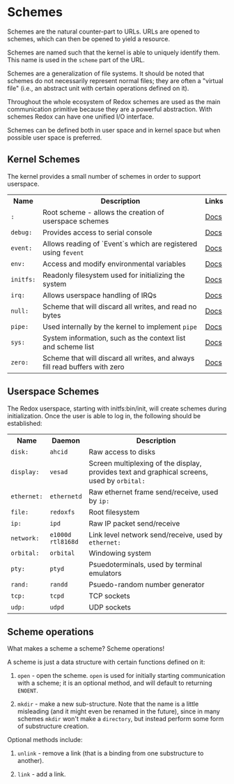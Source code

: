 Schemes
=======

Schemes are the natural counter-part to URLs. URLs are opened to schemes, which can then be opened to yield a resource.

Schemes are named such that the kernel is able to uniquely identify them. This name is used in the `scheme` part of the URL.

Schemes are a generalization of file systems. It should be noted that schemes do not necessarily represent normal files; they are often a "virtual file" (i.e., an abstract unit with certain operations defined on it).

Throughout the whole ecosystem of Redox schemes are used as the main communication primitive because they are a powerful abstraction. With schemes Redox can have one unified I/O interface.

Schemes can be defined both in user space and in kernel space but when possible user space is preferred.

Kernel Schemes
--------------

The kernel provides a small number of schemes in order to support userspace.

<table>
    <tr>
        <th>Name</th>
        <th>Description</th>
        <th>Links</th>
    </tr>
    <tr>
        <td><code>:</code></td>
        <td>Root scheme - allows the creation of userspace schemes</td>
        <td><a href="https://doc.redox-os.org/doc/kernel/scheme/root/index.html">Docs</a></td>
    </tr>
    <tr>
        <td><code>debug:</code></td>
        <td>Provides access to serial console</td>
        <td><a href="https://doc.redox-os.org/doc/kernel/scheme/debug/index.html">Docs</a></td>
    </tr>
        <td><code>event:</code></td>
        <td>Allows reading of `Event`s which are registered using <code>fevent</code></td>
        <td><a href="https://doc.redox-os.org/doc/kernel/scheme/event/index.html">Docs</a></td>
    </tr>
    <tr>
        <td><code>env:</code></td>
        <td>Access and modify environmental variables</td>
        <td><a href="https://doc.redox-os.org/doc/kernel/scheme/env/index.html">Docs</a></td>
    </tr>
    <tr>
        <td><code>initfs:</code></td>
        <td>Readonly filesystem used for initializing the system</td>
        <td><a href="https://doc.redox-os.org/doc/kernel/scheme/initfs/index.html">Docs</a></td>
    </tr>
    <tr>
        <td><code>irq:</code></td>
        <td>Allows userspace handling of IRQs</td>
        <td><a href="https://doc.redox-os.org/doc/kernel/scheme/irq/index.html">Docs</a></td>
    </tr>
    <tr>
        <td><code>null:</code></td>
        <td>Scheme that will discard all writes, and read no bytes</td>
        <td><a href="https://doc.redox-os.org/doc/kernel/scheme/null/index.html">Docs</a></td>
    </tr>
    <tr>
        <td><code>pipe:</code></td>
        <td>Used internally by the kernel to implement <code>pipe</code></td>
        <td><a href="https://doc.redox-os.org/doc/kernel/scheme/pipe/index.html">Docs</a></td>
    </tr>
    <tr>
        <td><code>sys:</code></td>
        <td>System information, such as the context list and scheme list</td>
        <td><a href="https://doc.redox-os.org/doc/kernel/scheme/sys/index.html">Docs</a></td>
    </tr>
    <tr>
        <td><code>zero:</code></td>
        <td>Scheme that will discard all writes, and always fill read buffers with zero</td>
        <td><a href="https://doc.redox-os.org/doc/kernel/scheme/zero/index.html">Docs</a></td>
    </tr>
</table>

Userspace Schemes
-----------------

The Redox userspace, starting with initfs:bin/init, will create schemes during initialization. Once the user is able to log in, the following should be established:

<table>
    <tr>
        <th>Name</th>
        <th>Daemon</th>
        <th>Description</th>
    </tr>
    <tr>
        <td><code>disk:</code></td>
        <td><code>ahcid</code></td>
        <td>Raw access to disks</td>
    </tr>
    <tr>
        <td><code>display:</code></td>
        <td><code>vesad</code></td>
        <td>Screen multiplexing of the display, provides text and graphical screens, used by <code>orbital:</code></td>
    </tr>
    <tr>
        <td><code>ethernet:</code></td>
        <td><code>ethernetd</code></td>
        <td>Raw ethernet frame send/receive, used by <code>ip:</code></td>
    </tr>
    <tr>
        <td><code>file:</code></td>
        <td><code>redoxfs</code></td>
        <td>Root filesystem</td>
    </tr>
    <tr>
        <td><code>ip:</code></td>
        <td><code>ipd</code></td>
        <td>Raw IP packet send/receive</td>
    </tr>
    <tr>
        <td><code>network:</code></td>
        <td><code>e1000d</code><br/><code>rtl8168d</code></td>
        <td>Link level network send/receive, used by <code>ethernet:</code></td>
    </tr>
    <tr>
        <td><code>orbital:</code></td>
        <td><code>orbital</code></td>
        <td>Windowing system</td>
    </tr>
    <tr>
        <td><code>pty:</code></td>
        <td><code>ptyd</code></td>
        <td>Psuedoterminals, used by terminal emulators</td>
    </tr>
    <tr>
        <td><code>rand:</code></td>
        <td><code>randd</code></td>
        <td>Psuedo-random number generator</td>
    </tr>
    <tr>
        <td><code>tcp:</code></td>
        <td><code>tcpd</code></td>
        <td>TCP sockets</td>
    </tr>
    <tr>
        <td><code>udp:</code></td>
        <td><code>udpd</code></td>
        <td>UDP sockets</td>
    </tr>
</table>

Scheme operations
-----------------

What makes a scheme a scheme? Scheme operations!

A scheme is just a data structure with certain functions defined on it:

1. `open` - open the scheme. `open` is used for initially starting communication with a scheme; it is an optional method, and will default to returning `ENOENT`.

2. `mkdir` - make a new sub-structure. Note that the name is a little misleading (and it might even be renamed in the future), since in many schemes `mkdir` won't make a `directory`, but instead perform some form of substructure creation.

Optional methods include:

1. `unlink` - remove a link (that is a binding from one substructure to another).

2. `link` - add a link.
